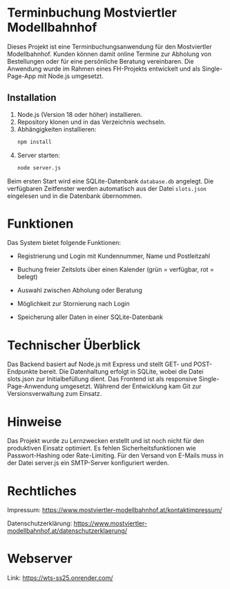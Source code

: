 # Terminbuchung Mostviertler Modellbahnhof

Dieses Projekt ist eine Terminbuchungsanwendung für den Mostviertler Modellbahnhof. Kunden können damit online Termine zur Abholung von Bestellungen oder für eine persönliche Beratung vereinbaren. Die Anwendung wurde im Rahmen eines FH-Projekts entwickelt und als Single-Page-App mit Node.js umgesetzt.

## Installation

1. Node.js (Version 18 oder höher) installieren.
2. Repository klonen und in das Verzeichnis wechseln.
3. Abhängigkeiten installieren:
   ```bash
   npm install
   ```
4. Server starten:
   ```bash
   node server.js
   ```

Beim ersten Start wird eine SQLite-Datenbank `database.db` angelegt. Die verfügbaren Zeitfenster werden automatisch aus der Datei `slots.json` eingelesen und in die Datenbank übernommen.


# Funktionen

Das System bietet folgende Funktionen:

- Registrierung und Login mit Kundennummer, Name und Postleitzahl

- Buchung freier Zeitslots über einen Kalender (grün = verfügbar, rot = belegt)

- Auswahl zwischen Abholung oder Beratung

- Möglichkeit zur Stornierung nach Login

- Speicherung aller Daten in einer SQLite-Datenbank

# Technischer Überblick

Das Backend basiert auf Node.js mit Express und stellt GET- und POST-Endpunkte bereit. Die Datenhaltung erfolgt in SQLite, wobei die Datei slots.json zur Initialbefüllung dient. Das Frontend ist als responsive Single-Page-Anwendung umgesetzt. Während der Entwicklung kam Git zur Versionsverwaltung zum Einsatz.

# Hinweise

Das Projekt wurde zu Lernzwecken erstellt und ist noch nicht für den produktiven Einsatz optimiert. Es fehlen Sicherheitsfunktionen wie Passwort-Hashing oder Rate-Limiting. Für den Versand von E-Mails muss in der Datei server.js ein SMTP-Server konfiguriert werden.

# Rechtliches

Impressum: https://www.mostviertler-modellbahnhof.at/kontaktimpressum/

Datenschutzerklärung: https://www.mostviertler-modellbahnhof.at/datenschutzerklaerung/

# Webserver

Link: https://wts-ss25.onrender.com/

